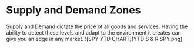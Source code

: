 # Supply and Demand Zones
Supply and Demand dictate the price of all goods and services. Having the ability to detect these levels and adapt to the environment it creates can give you an edge in any market. 
![SPY YTD CHART](YTD S & R SPY.png)
